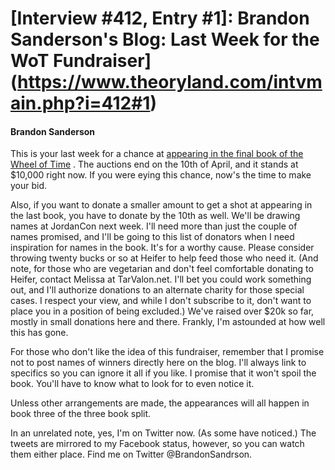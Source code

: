 # [Interview #412, Entry #1]: Brandon Sanderson's Blog: Last Week for the WoT Fundraiser](https://www.theoryland.com/intvmain.php?i=412#1)

#### Brandon Sanderson

This is your last week for a chance at
[appearing in the final book of the Wheel of Time](http://charity.tarvalon.net/?page_id=2)
. The auctions end on the 10th of April, and it stands at $10,000 right now. If you were eying this chance, now's the time to make your bid.

Also, if you want to donate a smaller amount to get a shot at appearing in the last book, you have to donate by the 10th as well. We'll be drawing names at JordanCon next week. I'll need more than just the couple of names promised, and I'll be going to this list of donators when I need inspiration for names in the book. It's for a worthy cause. Please consider throwing twenty bucks or so at Heifer to help feed those who need it. (And note, for those who are vegetarian and don't feel comfortable donating to Heifer, contact Melissa at TarValon.net. I'll bet you could work something out, and I'll authorize donations to an alternate charity for those special cases. I respect your view, and while I don't subscribe to it, don't want to place you in a position of being excluded.) We've raised over $20k so far, mostly in small donations here and there. Frankly, I'm astounded at how well this has gone.

For those who don't like the idea of this fundraiser, remember that I promise not to post names of winners directly here on the blog. I'll always link to specifics so you can ignore it all if you like. I promise that it won't spoil the book. You'll have to know what to look for to even notice it.

Unless other arrangements are made, the appearances will all happen in book three of the three book split.

In an unrelated note, yes, I'm on Twitter now. (As some have noticed.) The tweets are mirrored to my Facebook status, however, so you can watch them either place. Find me on Twitter @BrandonSandrson.

